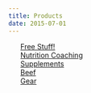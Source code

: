 ```yaml
---
title: Products
date: 2015-07-01
---
```


<style>
.expando {
  display: none;
}
.expando:target {
  display: block;
}
</style>

<ul style="list-style-type: none">
    <li>
        <a href="#freebies">Free Stuff!</a>
    </li>
    <li>
        <a href="https://square.site/book/L3P6Z8QPJYRTQ/kombat-kitchen">Nutrition Coaching</a>
    </li>
    <li>
        <a href="#supplements">Supplements</a>
    </li>
    <li>
        <a href="#beef">Beef</a>
    </li>
    <li>
        <a href="#gear">Gear</a>
    </li>
</ul>

<!-- Hidden Sections -->

<div class="expando" id="freebies">
    <h3>Freebies</h3>
    <ul style="list-style-type: none">
      <!--
      <li>
          <img src="{{ site.baseurl }}/images/icon_instagram.webp" style="float: right; margin-left: 1%; width: 15%; height: auto">
          <strong>Community</strong>
          <br>
          Developing a community for support and social health is a foundational part of Kombat Kitchen. We have a group chat on Instagram that allows for easy sharing progress and motivational pictures as well as to interact with other people and as questions freely.
          <br>
          There are also several other benefits to participating in the group chat:
          <ul>
            <li>Early and exclusive access to YouTube and Podcast content</li>
            <li>Priority responses to Q&As</li>
            <li>Priority notification of new products, services, and discount codes</li>
          </ul>
          If interested:
          <br>
          <br>
          <a class="btn" href="https://instagram.com/savagezen">Message me on Instagram</a>
          <br>
          <hr>
      </li>
      -->
      <li>
        <img src="{{ site.baseurl }}/images/icon_castbox.webp" style="float: right; margin-left: 1%; width: 30%; height: auto">
        <strong>Kombat Kitchen Podcast</strong>
        <br>
        The Kombat Kitchen Podcast features informative "mini-pods" in the realm of animal-based nutrition and combat sports as well as full length interviews with radical and influential people I've encountered (ranging from mental health professionals to other  nutrition enthusiasts to high performance athletes). 
        <br>
        <br>
        Listen On:<br><br>
        <a class="btn" href="https://spoti.fi/2RKZ8AC">Spotify</a> <a class="btn" a href="https://bit.ly/3cA11tz">Google Podcasts</a> <a title="Limited episode availability" class="btn" href="https://bit.ly/2G23sIZ">CastBox</a> <a class="btn" href="https://bit.ly/32vBZrw">YouTube</a>
        <br>
        <hr>
      </li>
      <li>
          <img src="{{ site.baseurl }}/images/cover_youth.webp" style="width: 15%; height: auto; float: right; margin-left: 1%">
          <strong>30 Day Challenge:  Youth / Parent</strong>
          <br>
          Nutrition, fitness, mental health, and community all wrapped in one for children of all ages. These programs are age specific (8 and under, 9 - 14 years old, and 15+ years old). Parental participation is required and each program is an excellent starting point for adults as well!
          <br>
          <br>
          <a class="btn" href="https://docs.google.com/document/d/1sd2nnWdQCKCc66bG1GoKjWA9kHngXTLKJ8bCrnG7dtA/edit?usp=sharing">View</a>
          <br>
          <hr>
      </li>
      <li>
          <img src="{{ site.baseurl }}/images/cover_white.webp" style="width: 15%; height: auto; float: right; margin-left: 1%">
          <strong>30 Day Challenge:  White Belt Level</strong>
          <br>
          The introduction, the original, the foundational 30 day challenge to improving your health. Research backed, evidence based e-book complete with nutrition and lifestyle recommendations to support metabolic, social, mental, and physical health.
          <br>
          <br>
          <a class="btn" href="https://docs.google.com/document/d/1rwU6oyvDzk_ICVtzExTlSZmlxq_feasBF9Z4AVinUUw/edit?usp=sharing">View</a>
          <br>
          <hr>
      </li>
      <li>
          <img src="{{ site.baseurl }}/images/cover_blue.webp" style="width: 15%; height: auto; float: right; margin-left: 1%">
          <strong>30 Day Challenge:  Blue Belt Level</strong>
          <br>
          Continuing where the White Belt program leaves off, we further our education towards improved health and performance by focusing on protein, water, and Vitamin D for the next 30 days.
          <br>
          <br>
          <a class="btn" href="https://docs.google.com/document/d/1_nduWXNqr5tbXSJgN9cYa6Og-PcE9JM3aiidwTLyy2o/edit?usp=sharing">View</a>
          <br>
          <hr>
      </li>
      <li>
          <img src="{{ site.baseurl }}/images/cover_purple.webp" style="width: 15%; height: auto; float: right; margin-left: 1%">
          <strong>30 Day Challenge:  Purple Belt Level</strong>
          <br>
          In this installment of the Kombat Kitchen we focus on further increasing protein intake, exclusive benefits of animal protein, pros and cons of dairy, general physical preparedness, sport specific training, beef liver, mindfulness, and gratitude. At 24 pages and 140 references, this is the most comprehensive volume in the series yet!
          <br>
          <br>
          <a class="btn" href="https://docs.google.com/document/d/1xc_yCmlJi0rAbMSN-IP4JThtys9UVW2y5653V68Jg9o/edit?usp=sharing">View</a>
          <br>
          <hr>
      </li>
      <li>
          <img src="{{ site.baseurl }}/images/cover_carnivorekickstart.webp" style="width: 15%; height: auto; float: right; margin-left: 1%">
          <strong>Carnivore Kickstart:  A Resource Guide</strong>
          <br>
          <i>Curious about a carnivore(ish) or meat-based diet?  This resource guide will answer basic questions and point you in the right direction including:  who to follow on social media, websites and information resources, as well as 30-day and other challenge guides.</i>
          <br>
          <br>
          <a class="btn" href="https://docs.google.com/document/d/1tDuv_yazW-gmbkTh99mGFC0fQxcT-BZIhXB8x8YQHOU/edit?usp=sharing">View</a>
          <br>
          <hr>
      </li>
    </ul>
</div>

<div class="expando" id="supplements">
    <h3>Supplements</h3>
    <ul style="list-style-type: none">
        <li>
            <strong>Heart & Soil Supplements</strong>
            <br>
            <img src="{{ site.baseurl}}/images/icon_heartandsoil5.webp" style="float: right; width: 40%; height: auto; margin-left: 1%">
            <br>
            Freeze dried beef organ supplements made from grass-fed, grass-finished, <a href="https://heartandsoil.co/pages/land-regeneration">regeneratively raised cattle</a> that provide <a href="https://heartandsoil.co/pages/nose-to-tail">nose-to-tail nutrition</a> on the go and on the run.  Beef organs provide a range of benefits from improving athletic performance and libido, to immune and digestive function, to joint health and mood.  <code>Save 10%</code> with the code <code>savagezen10</code>.
            <br>
            <br>
            <a class="btn" title="10% off code: savagezen10" href="https://heartandsoil.co">Shop Now</a>
            <hr>
        </li>
        <li>
            <strong>Native Natural Personal Care Products</strong>
            <br>
            <img src="{{ site.baseurl }}/images/icon_native.webp" style="float: right; width: 30%; height: auto; margin-left: 1%">
            <br>
            Native offers natural personal care products (toothpaste, deodorant, body wash) that are <a href="">free from harmful chemicals, smell great, and actually work</a>.  We all know some "natural" products deliver less than admirable results.  Not so with Native!  Get a <code>free mini-deodorant</code> with your order by using the link below.
            <br>
            <br>
            <a class="btn" title="FREE mini deodorant with your order" href="https://refer.nativecos.com/x/VDhq73">Shop Now</a>
            <hr>
        </li>
        <li>
            <strong>Redmond Real Salt (and Electrolytes)</strong>
            <br>
            <img src="{{ site.baseurl }}/images/icon_redmond.webp" style="float: right; width: 30%; height: auto; margin-left: 1%">
            <br>
            Redmond makes one of the purest American mined salts that has one of the <a href="">highest, most diverse trace mineral profiles</a>.  They also sell an <a href="">electrolyte supplement</a>s made with their great salt.  Get <code>15% off</code> with code <code>savaegzen</code>.
            <br>
            <br>
            <a class="btn" title="15% off code: savagezen" href="https://shop.redmond.life?afmc=savagezen">Shop Now</a>
            <hr>
        </li>
        <!--
        <li>
            <strong>Flyby Electrolytes</strong>
            <br>
            <img src="{{ site.baseurl }}/images/icon_flyby.webp" style="float: right; width: 30%; height: auto; margin-left: 1%">
            <br>
            Flyby offers a great tasting, all-natural electrolyte supplement that is about 3x as concentrated as commercial sport's drinks at about half the cost.  The powder mix contains no fillers and no extra "vitamins", just the electrolytes you want and need.  Best of all, it's low sodium, so you can add salt as your training or the weather demands.
            <br>
            <br>
            <a class="btn" title="save $25 using this link" href="https://www.flyby.co/?rfsn=4562479.acaf32">Shop Now</a>
            <hr>
        </li>
        -->
    </ul>
</div>

<div class="expando" id="beef">
    <h3>Beef</h3>
    <ul style="list-style-type: none">
        <li>
        <strong>Tru Beef</strong>
        <br>
        <img src="{{ site.baseurl}}/images/icon_trubeef.webp" style="float: right; width: 40%; height: auto; margin-left: 1%">
        <br>
        Tru Beef provides grass-fed, pasture-raised beef that is 100% USDA certified organic and utilizes sustainable, <a href="https://truorganicbeef.com/pages/trubeef-is-carbon-neutral">carbon-neutral</a> farming practices.  They are also part of the Global Animal Partnership.  <code>Save $25</code> using the link / button below.
        <br>
        <br>
        <a class="btn" title="save 10% with code: savagezen10" href="http://trubeeftruorganicb.refr.cc/austinh">Shop Now</a>
        </li>
    </ul>
</div>

<div class="expando" id="gear">
    <h3>Gear</h3>
    <ul style="list-style-type: none">
        <li>
            <strong>Submission Shark Apparel</strong>
            <br>
            <img src="{{ site.baseurl }}/images/icon_submissionshark.webp" style="float: right; width: 30%; height: auto; margin-left: 1%">
            <br>
            Get uniquely designed no-gi spats, rash guards, and t-shirts from a brand that supports and tells the stories of every day jiu jitsu practitioners.  They have also featured campaigns such as donating <code>$10 of every order towards combating domestic violence</code>.  Even better, you <code>save 10%</code> with the code <code>savagezen</code>.
            <br>
            <br>
            <a class="btn" title="10% off code: savagezen" href="https://submissionshark.com?sca_ref=417099.F7Jdvw3jHp">Show Now</a>
            <hr>
        </li>
        <li>
            <strong>Not Dead Yet Apparel</strong>
            <br>
            <img src="{{ site.baseurl }}/images/icon_ndya.webp" style="float: right; width: 30%; height: auto; margin-left: 1%">
            <br>
            Sadly, human trafficking is one of the fastest growing, most profitable businesses in the world.  Fortunately, there is something you can do about it and you can get some sweet fight gear while you're at it.  NDYA's <a href="">Freedom Fighter</a> line donates a percentage of profits to <a href="https://www.traffick911.com/">Traffic911</a>.  <code>Save 10%</code> with code <code>SAVAGEZEN</code>.
            <br>
            <br>
            <a class="btn" title="10% off code: SAVAGEZEN" href="https://notdeadyetapparel.com/collections/hoodies-and-raglans-2">Shop Now</a>
            <hr>
        </li>
    </ul>
</div>
